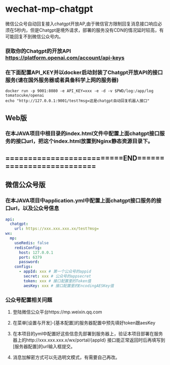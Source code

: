# wechat-mp-chatgpt
微信公众号自动回复接入chatgpt开放AP,由于微信官方限制回复消息接口响应必须在5秒内，但是Chatgpt是境外请求，部署的服务没有CDN的情况延时较高，有可能回复不到微信公众号内。

### 获取你的Chatgpt的开放API https://platform.openai.com/account/api-keys
### 在下面配置API_KEY并以docker启动封装了Chatgpt开放API的接口服务(请在国外服务器或者具备科学上网的服务器)
```shell
docker run -p 9001:8080 -e API_KEY=xxx -e -d -v $PWD/log:/app/log tomatocuke/openai
echo "http://127.0.0.1:9001/test?msg=这是chatgpt自动回复机器人接口"
```

## Web版
### 在本JAVA项目中根目录的index.html文件中配置上面chatgpt接口服务的接口url，把这个index.html放置到Nginx静态资源目录下。


## ==========================END==========================


## 微信公众号版
### 在本JAVA项目中application.yml中配置上面chatgpt接口服务的接口url，以及公众号信息
```yaml
api:
  chatgpt:
    url: https://xxx.xxx.xxx.xx/test?msg=
wx:
  mp:
    useRedis: false
    redisConfig:
      host: 127.0.0.1
      port: 6379
      password:
    configs:
      - appId: xxx # 第一个公众号的appid
        secret: xxx # 公众号的appsecret
        token: xxx # 接口配置里的Token值
        aesKey: xxx # 接口配置里的EncodingAESKey值
```

### 公众号配置相关问题
1. 登陆微信公众平台https://mp.weixin.qq.com

2. 在菜单[设置与开发]-[基本配置]的服务器配置中预先填好token跟aesKey

3. 在本项目的yml中配置好这些信息先部署到服务器上，验证本项目部署在服务器上的http://xxx.xxx.xxx.x/wx/portal/{appId} 接口能正常返回时后再填写到[服务器配置]的url输入框提交。

4. 消息加解密方式可以先选明文模式，有需要自己再改。
